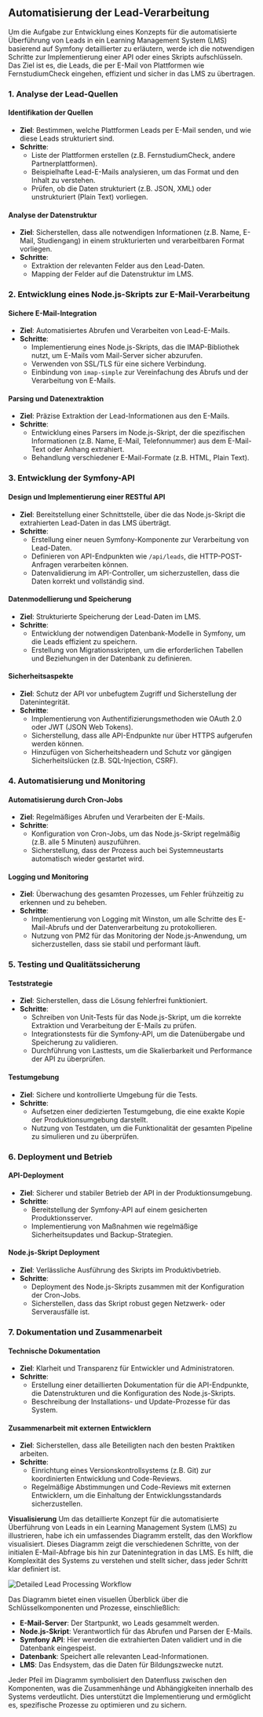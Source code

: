 
## Automatisierung der Lead-Verarbeitung
Um die Aufgabe zur Entwicklung eines Konzepts für die automatisierte Überführung von Leads in ein Learning Management System (LMS) basierend auf Symfony detaillierter zu erläutern, werde ich die notwendigen Schritte zur Implementierung einer API oder eines Skripts aufschlüsseln. Das Ziel ist es, die Leads, die per E-Mail von Plattformen wie FernstudiumCheck eingehen, effizient und sicher in das LMS zu übertragen.

### 1. **Analyse der Lead-Quellen**

#### **Identifikation der Quellen**
- **Ziel**: Bestimmen, welche Plattformen Leads per E-Mail senden, und wie diese Leads strukturiert sind.
- **Schritte**:
  - Liste der Plattformen erstellen (z.B. FernstudiumCheck, andere Partnerplattformen).
  - Beispielhafte Lead-E-Mails analysieren, um das Format und den Inhalt zu verstehen.
  - Prüfen, ob die Daten strukturiert (z.B. JSON, XML) oder unstrukturiert (Plain Text) vorliegen.

#### **Analyse der Datenstruktur**
- **Ziel**: Sicherstellen, dass alle notwendigen Informationen (z.B. Name, E-Mail, Studiengang) in einem strukturierten und verarbeitbaren Format vorliegen.
- **Schritte**:
  - Extraktion der relevanten Felder aus den Lead-Daten.
  - Mapping der Felder auf die Datenstruktur im LMS.

### 2. **Entwicklung eines Node.js-Skripts zur E-Mail-Verarbeitung**

#### **Sichere E-Mail-Integration**
- **Ziel**: Automatisiertes Abrufen und Verarbeiten von Lead-E-Mails.
- **Schritte**:
  - Implementierung eines Node.js-Skripts, das die IMAP-Bibliothek nutzt, um E-Mails vom Mail-Server sicher abzurufen.
  - Verwenden von SSL/TLS für eine sichere Verbindung.
  - Einbindung von `imap-simple` zur Vereinfachung des Abrufs und der Verarbeitung von E-Mails.

#### **Parsing und Datenextraktion**
- **Ziel**: Präzise Extraktion der Lead-Informationen aus den E-Mails.
- **Schritte**:
  - Entwicklung eines Parsers im Node.js-Skript, der die spezifischen Informationen (z.B. Name, E-Mail, Telefonnummer) aus dem E-Mail-Text oder Anhang extrahiert.
  - Behandlung verschiedener E-Mail-Formate (z.B. HTML, Plain Text).

### 3. **Entwicklung der Symfony-API**

#### **Design und Implementierung einer RESTful API**
- **Ziel**: Bereitstellung einer Schnittstelle, über die das Node.js-Skript die extrahierten Lead-Daten in das LMS überträgt.
- **Schritte**:
  - Erstellung einer neuen Symfony-Komponente zur Verarbeitung von Lead-Daten.
  - Definieren von API-Endpunkten wie `/api/leads`, die HTTP-POST-Anfragen verarbeiten können.
  - Datenvalidierung im API-Controller, um sicherzustellen, dass die Daten korrekt und vollständig sind.

#### **Datenmodellierung und Speicherung**
- **Ziel**: Strukturierte Speicherung der Lead-Daten im LMS.
- **Schritte**:
  - Entwicklung der notwendigen Datenbank-Modelle in Symfony, um die Leads effizient zu speichern.
  - Erstellung von Migrationsskripten, um die erforderlichen Tabellen und Beziehungen in der Datenbank zu definieren.

#### **Sicherheitsaspekte**
- **Ziel**: Schutz der API vor unbefugtem Zugriff und Sicherstellung der Datenintegrität.
- **Schritte**:
  - Implementierung von Authentifizierungsmethoden wie OAuth 2.0 oder JWT (JSON Web Tokens).
  - Sicherstellung, dass alle API-Endpunkte nur über HTTPS aufgerufen werden können.
  - Hinzufügen von Sicherheitsheadern und Schutz vor gängigen Sicherheitslücken (z.B. SQL-Injection, CSRF).

### 4. **Automatisierung und Monitoring**

#### **Automatisierung durch Cron-Jobs**
- **Ziel**: Regelmäßiges Abrufen und Verarbeiten der E-Mails.
- **Schritte**:
  - Konfiguration von Cron-Jobs, um das Node.js-Skript regelmäßig (z.B. alle 5 Minuten) auszuführen.
  - Sicherstellung, dass der Prozess auch bei Systemneustarts automatisch wieder gestartet wird.

#### **Logging und Monitoring**
- **Ziel**: Überwachung des gesamten Prozesses, um Fehler frühzeitig zu erkennen und zu beheben.
- **Schritte**:
  - Implementierung von Logging mit Winston, um alle Schritte des E-Mail-Abrufs und der Datenverarbeitung zu protokollieren.
  - Nutzung von PM2 für das Monitoring der Node.js-Anwendung, um sicherzustellen, dass sie stabil und performant läuft.

### 5. **Testing und Qualitätssicherung**

#### **Teststrategie**
- **Ziel**: Sicherstellen, dass die Lösung fehlerfrei funktioniert.
- **Schritte**:
  - Schreiben von Unit-Tests für das Node.js-Skript, um die korrekte Extraktion und Verarbeitung der E-Mails zu prüfen.
  - Integrationstests für die Symfony-API, um die Datenübergabe und Speicherung zu validieren.
  - Durchführung von Lasttests, um die Skalierbarkeit und Performance der API zu überprüfen.

#### **Testumgebung**
- **Ziel**: Sichere und kontrollierte Umgebung für die Tests.
- **Schritte**:
  - Aufsetzen einer dedizierten Testumgebung, die eine exakte Kopie der Produktionsumgebung darstellt.
  - Nutzung von Testdaten, um die Funktionalität der gesamten Pipeline zu simulieren und zu überprüfen.

### 6. **Deployment und Betrieb**

#### **API-Deployment**
- **Ziel**: Sicherer und stabiler Betrieb der API in der Produktionsumgebung.
- **Schritte**:
  - Bereitstellung der Symfony-API auf einem gesicherten Produktionsserver.
  - Implementierung von Maßnahmen wie regelmäßige Sicherheitsupdates und Backup-Strategien.

#### **Node.js-Skript Deployment**
- **Ziel**: Verlässliche Ausführung des Skripts im Produktivbetrieb.
- **Schritte**:
  - Deployment des Node.js-Skripts zusammen mit der Konfiguration der Cron-Jobs.
  - Sicherstellen, dass das Skript robust gegen Netzwerk- oder Serverausfälle ist.

### 7. **Dokumentation und Zusammenarbeit**

#### **Technische Dokumentation**
- **Ziel**: Klarheit und Transparenz für Entwickler und Administratoren.
- **Schritte**:
  - Erstellung einer detaillierten Dokumentation für die API-Endpunkte, die Datenstrukturen und die Konfiguration des Node.js-Skripts.
  - Beschreibung der Installations- und Update-Prozesse für das System.

#### **Zusammenarbeit mit externen Entwicklern**
- **Ziel**: Sicherstellen, dass alle Beteiligten nach den besten Praktiken arbeiten.
- **Schritte**:
  - Einrichtung eines Versionskontrollsystems (z.B. Git) zur koordinierten Entwicklung und Code-Reviews.
  - Regelmäßige Abstimmungen und Code-Reviews mit externen Entwicklern, um die Einhaltung der Entwicklungsstandards sicherzustellen.


**Visualisierung**
Um das detaillierte Konzept für die automatisierte Überführung von Leads in ein Learning Management System (LMS) zu illustrieren, habe ich ein umfassendes Diagramm erstellt, das den Workflow visualisiert. Dieses Diagramm zeigt die verschiedenen Schritte, von der initialen E-Mail-Abfrage bis hin zur Datenintegration in das LMS. Es hilft, die Komplexität des Systems zu verstehen und stellt sicher, dass jeder Schritt klar definiert ist.

![Detailed Lead Processing Workflow](./detailed_lead_processing_workflow.png)

Das Diagramm bietet einen visuellen Überblick über die Schlüsselkomponenten und Prozesse, einschließlich:

- **E-Mail-Server**: Der Startpunkt, wo Leads gesammelt werden.
- **Node.js-Skript**: Verantwortlich für das Abrufen und Parsen der E-Mails.
- **Symfony API**: Hier werden die extrahierten Daten validiert und in die Datenbank eingespeist.
- **Datenbank**: Speichert alle relevanten Lead-Informationen.
- **LMS**: Das Endsystem, das die Daten für Bildungszwecke nutzt.

Jeder Pfeil im Diagramm symbolisiert den Datenfluss zwischen den Komponenten, was die Zusammenhänge und Abhängigkeiten innerhalb des Systems verdeutlicht. Dies unterstützt die Implementierung und ermöglicht es, spezifische Prozesse zu optimieren und zu sichern.